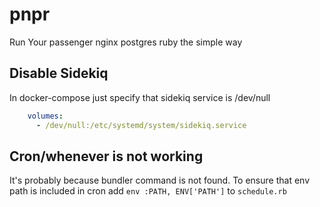 # pnpr
Run Your passenger nginx postgres ruby the simple way

## Disable Sidekiq

In docker-compose just specify that sidekiq service is /dev/null
```yml
    volumes:
      - /dev/null:/etc/systemd/system/sidekiq.service
```

## Cron/whenever is not working

It's probably because bundler command is not found. To ensure that env path is included in cron add
`env :PATH, ENV['PATH']` to `schedule.rb`